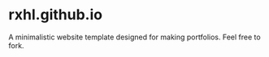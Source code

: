 # rxhl.github.io

A minimalistic website template designed for making portfolios. Feel free to fork.
